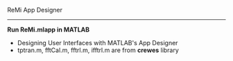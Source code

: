 ReMi App Designer
***
**Run ReMi.mlapp in MATLAB**
* Designing User Interfaces with MATLAB's App Designer
* tptran.m, fftCal.m, fftrl.m, ifftrl.m are from **crewes** library
